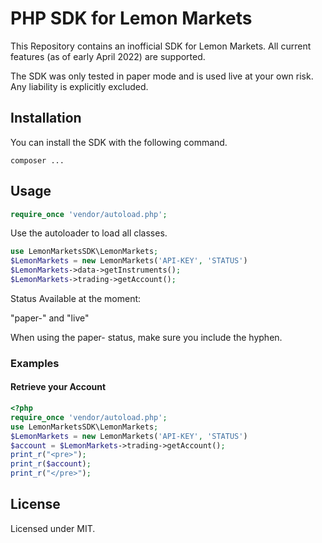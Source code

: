# PHP SDK for Lemon Markets

This Repository contains an inofficial SDK for Lemon Markets.
All current features (as of early April 2022) are supported.

The SDK was only tested in paper mode and is used live at your own risk. Any liability is explicitly excluded.

## Installation

You can install the SDK with the following command.

```
composer ...
```

## Usage

```php
require_once 'vendor/autoload.php';
```

Use the autoloader to load all classes.

```php
use LemonMarketsSDK\LemonMarkets;
$LemonMarkets = new LemonMarkets('API-KEY', 'STATUS')
$LemonMarkets->data->getInstruments();
$LemonMarkets->trading->getAccount();
```

Status Available at the moment:

"paper-" and "live"

When using the paper- status, make sure you include the hyphen.

### Examples

#### Retrieve your Account

```php
<?php
require_once 'vendor/autoload.php';
use LemonMarketsSDK\LemonMarkets;
$LemonMarkets = new LemonMarkets('API-KEY', 'STATUS')
$account = $LemonMarkets->trading->getAccount();
print_r("<pre>");
print_r($account);
print_r("</pre>");
```

## License

Licensed under MIT.
